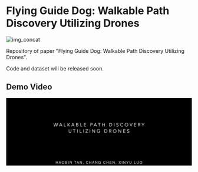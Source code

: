 # Flying Guide Dog: Walkable Path Discovery Utilizing Drones

![img_concat](assets/paper_banner.png)

Repository of paper "Flying Guide Dog: Walkable Path Discovery Utilizing Drones".

Code and dataset will be released soon.

## Demo Video

[![Video](assets/drone_demo_video_cover.png)](https://youtu.be/H8brgCDFK8A "Video on Youtube")
